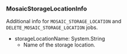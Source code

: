 ### MosaicStorageLocationInfo
Additional info for `MOSAIC_STORAGE_LOCATION`
 and `DELETE_MOSAIC_STORAGE_LOCATION` jobs.

- storageLocationName: System.String
  - Name of the storage location.
